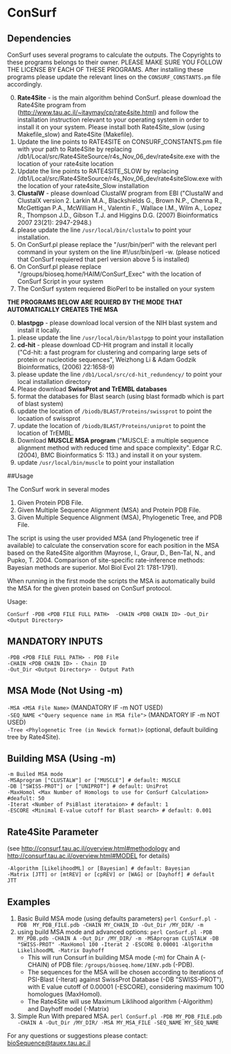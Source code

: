 # ConSurf

## Dependencies

ConSurf uses several programs to calculate the outputs. The Copyrights to these programs belongs to their owner. PLEASE MAKE SURE YOU FOLLOW THE LICENSE BY EACH OF THESE PROGRAMS. After installing these programs please update the relevant lines on the `CONSURF_CONSTANTS.pm` file accordingly.

0. **Rate4Site** - is the main algorithm behind ConSurf. please download the Rate4Site program from (http://www.tau.ac.il/~itaymay/cp/rate4site.html) and follow the installation instruction relevant to your operating system in order to install it on your system. Please install both Rate4Site_slow (using Makefile_slow) and Rate4Site (Makefile).
  0. Update the line points to RATE4SITE on CONSURF_CONSTANTS.pm file with your path to Rate4Site by replacing /db1/Local/src/Rate4SiteSource/r4s_Nov_06_dev/rate4site.exe with the location of your rate4site location
  0. Update the line points to RATE4SITE_SLOW by replacing /db1/Local/src/Rate4SiteSource/r4s_Nov_06_dev/rate4siteSlow.exe with the location of your rate4site_Slow installation
0. **ClustalW** - please download ClustalW program from EBI ("ClustalW and ClustalX version 2. Larkin M.A., Blackshields G., Brown N.P., Chenna R., McGettigan P.A., McWilliam H., Valentin F., Wallace I.M., Wilm A., Lopez R., Thompson J.D., Gibson T.J. and Higgins D.G. (2007) Bioinformatics 2007 23(21): 2947-2948.)
  0. please update the line `/usr/local/bin/clustalw` to point your installation.
0. On ConSurf.pl please replace the "/usr/bin/perl" with the relevant perl command in your system on the line #!/usr/bin/perl -w. (please noticed that ConSurf requiered that perl version above 5 is installed)
0. On ConSurf.pl please replace "/groups/bioseq.home/HAIM/ConSurf_Exec" with the location of ConSurf Script in your system
0. The ConSurf system requiered BioPerl to be installed on your system

**THE PROGRAMS BELOW ARE RQUIERD BY THE MODE THAT AUTOMATICALLY CREATES THE MSA**

0. **blastpgp** - please download local version of the NIH blast system and install it locally.
  0. please update the line `/usr/local/bin/blastpgp` to point your installation
0. **cd-hit** - please download CD-Hit program and install it locally  
("Cd-hit: a fast program for clustering and comparing large sets of protein or nucleotide sequences", Weizhong Li & Adam Godzik Bioinformatics, (2006) 22:1658-9)
  0. please update the line `/db1/Local/src/cd-hit_redundency/` to point your local installation directory
0. Please download **SwissProt and TrEMBL databases**
  0. format the databases for Blast search (using blast formadb which is part of blast system)
  0. update the location of `/biodb/BLAST/Proteins/swissprot` to point the locaation of swissprot
  0. update the location of `/biodb/BLAST/Proteins/uniprot` to point the location of TrEMBL.
0. Download **MUSCLE MSA program**
("MUSCLE: a multiple sequence alignment method with reduced time and space complexity". Edgar R.C. (2004), BMC Bioinformatics 5: 113.) and install it on your system.
  0. update `/usr/local/bin/muscle` to point your installation


##Usage

The ConSurf work in several modes

1. Given Protein PDB File.
2. Given Multiple Sequence Alignment (MSA) and Protein PDB File.
3. Given Multiple Sequence Alignment (MSA), Phylogenetic Tree, and PDB File.

The script is using the user provided MSA (and Phylogenetic tree if available) to calculate the conservation score for each position in the MSA based on the Rate4Site algorithm
(Mayrose, I., Graur, D., Ben-Tal, N., and Pupko, T. 2004. Comparison of site-specific rate-inference methods: Bayesian methods are superior. Mol Biol Evol 21: 1781-1791).

When running in the first mode the scripts the MSA is automatically build the MSA for the given protein based on ConSurf protocol.

Usage:

```shell
ConSurf -PDB <PDB FILE FULL PATH>  -CHAIN <PDB CHAIN ID> -Out_Dir <Output Directory>
```

## MANDATORY INPUTS

`-PDB <PDB FILE FULL PATH> - PDB File`  
`-CHAIN <PDB CHAIN ID> - Chain ID`  
`-Out_Dir <Output Directory> - Output Path`

## MSA Mode (Not Using -m)

`-MSA <MSA File Name>`	(MANDATORY IF -m NOT USED)  
`-SEQ_NAME <"Query sequence name in MSA file">`  (MANDATORY IF -m NOT USED)  
`-Tree <Phylogenetic Tree (in Newick format)>` (optional, default building tree by Rate4Site).

## Building MSA (Using -m)

```shell
-m Builed MSA mode  
-MSAprogram ["CLUSTALW"] or ["MUSCLE"] # default: MUSCLE
-DB ["SWISS-PROT"] or ["UNIPROT"] # default: UniProt
-MaxHomol <Max Number of Homologs to use for ConSurf Calculation> #deafult: 50
-Iterat <Number of PsiBlast iterataion> # default: 1
-ESCORE <Minimal E-value cutoff for Blast search> # default: 0.001
```

## Rate4Site Parameter

(see http://consurf.tau.ac.il/overview.html#methodology and http://consurf.tau.ac.il/overview.html#MODEL for details)

```shell
-Algorithm [LikelihoodML] or [Bayesian] # default: Bayesian
-Matrix [JTT] or [mtREV] or [cpREV] or [WAG] or [Dayhoff] # default JTT
```


## Examples

1. Basic Build MSA mode (using defaults parameters)
	`perl ConSurf.pl -PDB  MY_PDB_FILE.pdb -CHAIN MY_CHAIN_ID -Out_Dir /MY_DIR/ -m`
2. using build MSA mode and advanced options:
	`perl ConSurf.pl -PDB MY_PDB.pdb -CHAIN A -Out_Dir /MY_DIR/ -m -MSAprogram CLUSTALW -DB "SWISS-PROT" -MaxHomol 100 -Iterat 2 -ESCORE 0.00001 -Algorithm LikelihoodML -Matrix Dayhoff`  
	- This will run Consurf in building MSA mode (-m) for Chain A (-CHAIN) of PDB file: `/groups/bioseq.home/1ENV.pdb` (-PDB).  
	- The sequences for the MSA will be chosen according to iterations of PSI-Blast (-Iterat) against SwissProt Database (-DB "SWISS-PROT"), with E value cutoff of 0.00001 (-ESCORE), considering maximum 100 homologues (MaxHomol).  
	- The Rate4Site will use Maximum Liklihood algorithm (-Algorithm) and Dayhoff model (-Matrix)
3. Simple Run With prepared MSA.
	`perl ConSurf.pl -PDB MY_PDB_FILE.pdb -CHAIN A -Out_Dir /MY_DIR/ -MSA MY_MSA_FILE -SEQ_NAME MY_SEQ_NAME`

For any questions or suggestions please contact: bioSequence@tauex.tau.ac.il

